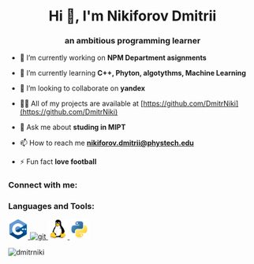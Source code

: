 <h1 align="center">Hi 👋, I'm Nikiforov Dmitrii</h1>
<h3 align="center">an ambitious programming learner</h3>

- 🔭 I’m currently working on **NPM Department asignments**

- 🌱 I’m currently learning **C++, Phyton, algotythms, Machine Learning**

- 👯 I’m looking to collaborate on **yandex**

- 👨‍💻 All of my projects are available at [https://github.com/DmitrNiki](https://github.com/DmitrNiki)

- 💬 Ask me about **studing in MIPT**

- 📫 How to reach me **nikiforov.dmitrii@phystech.edu**

- ⚡ Fun fact **love football**

<h3 align="left">Connect with me:</h3>
<p align="left">
</p>

<h3 align="left">Languages and Tools:</h3>
<p align="left"> <a href="https://www.w3schools.com/cpp/" target="_blank" rel="noreferrer"> <img src="https://raw.githubusercontent.com/devicons/devicon/master/icons/cplusplus/cplusplus-original.svg" alt="cplusplus" width="40" height="40"/> </a> <a href="https://git-scm.com/" target="_blank" rel="noreferrer"> <img src="https://www.vectorlogo.zone/logos/git-scm/git-scm-icon.svg" alt="git" width="40" height="40"/> </a> <a href="https://www.linux.org/" target="_blank" rel="noreferrer"> <img src="https://raw.githubusercontent.com/devicons/devicon/master/icons/linux/linux-original.svg" alt="linux" width="40" height="40"/> </a> <a href="https://www.python.org" target="_blank" rel="noreferrer"> <img src="https://raw.githubusercontent.com/devicons/devicon/master/icons/python/python-original.svg" alt="python" width="40" height="40"/> </a> </p>

<p><img align="center" src="https://github-readme-stats.vercel.app/api/top-langs?username=dmitrniki&show_icons=true&locale=en&layout=compact" alt="dmitrniki" /></p>
